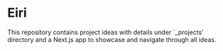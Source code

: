 # Eiri

This repository contains project ideas with details under `\_projects' directory and a Next.js app to showcase and navigate through all ideas.
